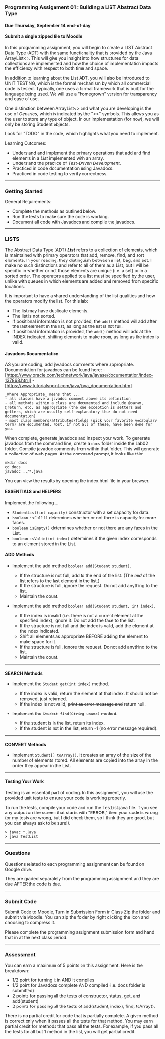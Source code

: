 ### Programming Assignment 01 : Building a LIST Abstract Data Type
#### Due Thursday, September 14 end-of-day
#### Submit a single zipped file to Moodle

In this programming assignment, you will begin to create a LIST Abstract Data Type (ADT) with the same functionality that is provided by the Java ArrayList<>. This will give you insight into how structures for data collections are implemented and how the choice of implementation impacts the efficiency with respect to both time and space.

In addition to learning about the List ADT, you will also be introduced to UNIT TESTING, which is the formal mechanism by which all commercial code is tested. Typically, one uses a formal framework that is built for the language being used. We will use a "homegrown" version for transparency and ease of use.

One distinction between ArrayList<> and what you are developing is the use of _Generics_, which is indicated by the "<>" symbols. This allows you as the user to store any type of object. In our implementation (for now), we will only be storing Student objects.

Look for "TODO" in the code, which highlights what you need to implement.

Learning Outcomes:

- Understand and implement the primary operations that add and find elements in a _List_ implemented with an array.
- Understand the practice of _Test-Driven Development_.
- Practiced in code documentation using Javadocs.
- Practiced in code testing to verify correctness.

<hr>

### Getting Started

General Requirements:

- Complete the methods as outlined below.
- Run the tests to make sure the code is working.
- Document all code with Javadocs and compile the javadocs.

<hr>

### LISTS

The Abstract Data Type (ADT) **_List_** refers to a collection of elements, which is maintained with primary operators that add, remove, find, and sort elements. In your reading, they distinguish between a list, bag, and set. I make no such distinctions and refer to all of them as a List, but I will be specific in whether or not those elements are unique (i.e. a set) or in a sorted order. The operators applied to a list must be specified by the user, unlike with queues in which elements are added and removed from specific locations.

It is important to have a shared understanding of the list qualities and how the operators modify the list. For this lab:
- The list may have duplicate elements. 
- The list is not sorted.
- If positional information is not provided, the `add()` method will add after the last element in the list, as long as the list is not full.
- If positional information is provided, the `add()` method will add at the INDEX indicated, shifting elements to make room, as long as the index is valid.

#### Javadocs Documentation

AS you are coding, add javadocs comments where appropriate. Documentation for javadocs can be found here:
    - [https://www.oracle.com/technetwork/java/javase/documentation/index-137868.html]
    - [https://www.tutorialspoint.com/java/java_documentation.htm]

    _Where Appropriate_ means that ...
    - all classes have a javadoc comment above its definition
    - all methods within a class are documented and include @param, @return, etc. as appropriate (the one exception is setters and getters, which are usually self-explanatory thus do not need documentation)
    - most class members/attributes/fields (pick your favorite vocabulary term) are documented. Most, if not all of these, have been done for you.

When complete, generate javadocs and inspect your work. To generate javadocs from the command line, create a `docs` folder inside the Lab02 folder. Compile javadoc comments from within that folder. This will generate a collection of web pages. At the command prompt, it looks like this:
  ```
  mkdir docs
  cd docs
  javadoc ../*.java
  ```
  You can view the results by opening the index.html file in your browser.

#### ESSENTIALS and HELPERS

Implement the following ...

- `StudentList(int capacity)` constructor with a set capacity for data.
- `boolean isFull()` determines whether or not there is capacity for more faces.
- `boolean isEmpty()` determines whether or not there are any faces in the List.
- `boolean isValid(int index)` determines if the given index corresponds to an element stored in the List.

#### ADD Methods

- Implement the add method `boolean add(Student student)`.
    - If the structure is not full, add to the end of the list. (The _end_ of the list refers to the last element in the list.)
    - If the structure is full, ignore the request. Do not add anything to the list.
    - Maintain the count.

- Implement the add method `boolean add(Student student, int index)`.
    - If the index is invalid (i.e. there is not a current element at the specified index), ignore it. Do not add the face to the list.
    - If the structure is not full and the index is valid, add the element at the index indicated.
    - Shift all elements as appropriate BEFORE adding the element to make space for it.
    - If the structure is full, ignore the request. Do not add anything to the list.
    - Maintain the count.

<hr>

#### SEARCH Methods

- Implement the `Student get(int index)` method.
    - If the index is valid, return the element at that index. It should not be removed, just returned.
    - If the index is not valid, <del>print an error message and</del> return null.


- Implement the `Student find(String uname)` method.
    - If the student is in the list, return its index.
    - If the student is not in the list, return -1 (no error message required).

<hr>

#### CONVERT Methods

- Implement `Student[] toArray()`. It creates an array of the size of the number of elements stored. All elements are copied into the array in the order they appear in the List.

<hr>

#### Testing Your Work

Testing is an essentail part of coding. In this assignment, you will use the provided unit tests to ensure your code is working properly.

To run the tests, compile your code and run the TestList.java file. If you see any output on the screen that starts with "ERROR," then your code is wrong (or my tests are wrong, but I did check them, so I think they are good, but you can always ask to be sure!).

```
> javac *.java
> java TestList
```

<hr>

### Questions

Questions related to each programming assignment can be found on Google drive.

They are graded separately from the programming assignment and they are due AFTER the code is due.

<hr>

### Submit Code

Submit Code to Moodle, Turn in Submission Form in Class
Zip the folder and submit via Moodle. You can zip the folder by right clicking the icon and choosing to compress it.

Please complete the programming assignment submission form and hand that in at the next class period.

<hr>

### Assessment

You can earn a maximum of 5 points on this assignment. Here is the breakdown:

- 1/2 point for turning it in AND it compiles
- 1/2 point for Javadocs complete AND compiled (i.e. docs folder is submitted)
- 2 points for passing all the tests of constructor, status, get, and add(student)
- 2 points for passing all the tests of add(student, index), find, toArray(). 

There is no partial credit for code that is partially complete. A given method is correct only when it passes all the tests for that method. You may earn partial credit for methods that pass all the tests. For example, if you pass all the tests for all but 1 method in the list, you will get partial credit.





